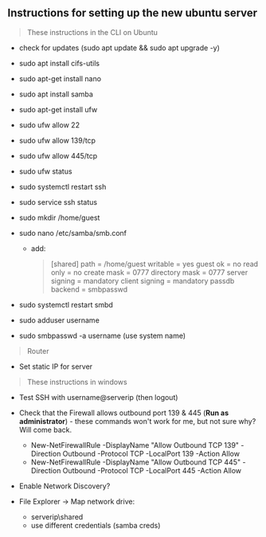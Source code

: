 ## Instructions for setting up the new ubuntu server

>These instructions in the CLI on Ubuntu
- check for updates (sudo apt update && sudo apt upgrade -y)
- sudo apt install cifs-utils
- sudo apt-get install nano
- sudo apt install samba
- sudo apt-get install ufw

- sudo ufw allow 22
- sudo ufw allow 139/tcp
- sudo ufw allow 445/tcp
- sudo ufw status

- sudo systemctl restart ssh
- sudo service ssh status

- sudo mkdir /home/guest
- sudo nano /etc/samba/smb.conf
    - add:
       >[shared]
       >path = /home/guest
       >writable = yes
       >guest ok = no
       >read only = no
       >create mask = 0777
       >directory mask = 0777
       >server signing = mandatory
       >client signing = mandatory
       >passdb backend = smbpasswd

- sudo systemctl restart smbd

- sudo adduser username
- sudo smbpasswd -a username (use system name)

>Router
- Set static IP for server

>These instructions in windows 
- Test SSH with username@serverip (then logout)
- Check that the Firewall allows outbound port 139 & 445 (**Run as administrator**) - these commands won't work for me, but not sure why? Will come back.
    - New-NetFirewallRule -DisplayName "Allow Outbound TCP 139" -Direction Outbound -Protocol TCP -LocalPort 139 -Action Allow
    - New-NetFirewallRule -DisplayName "Allow Outbound TCP 445" -Direction Outbound -Protocol TCP -LocalPort 445 -Action Allow

- Enable Network Discovery?
- File Explorer -> Map network drive:
    - serverip\shared
    - use different credentials (samba creds)